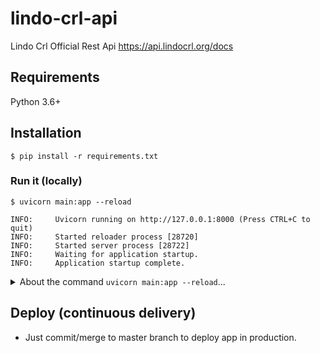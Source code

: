 # lindo-crl-api
Lindo Crl Official Rest Api https://api.lindocrl.org/docs

## Requirements

Python 3.6+

## Installation

<div class="termy">

```console
$ pip install -r requirements.txt

```
</div>

### Run it (locally)

<div class="termy">

```console
$ uvicorn main:app --reload

INFO:     Uvicorn running on http://127.0.0.1:8000 (Press CTRL+C to quit)
INFO:     Started reloader process [28720]
INFO:     Started server process [28722]
INFO:     Waiting for application startup.
INFO:     Application startup complete.
```

</div>

<details markdown="1">
<summary>About the command <code>uvicorn main:app --reload</code>...</summary>

The command `uvicorn main:app` refers to:

* `main`: the file `main.py` (the Python "module").
* `app`: the object created inside of `main.py` with the line `app = FastAPI()`.
* `--reload`: make the server restart after code changes. Only do this for development.

</details>


## Deploy (continuous delivery)
- Just commit/merge to master branch to deploy app in production.
